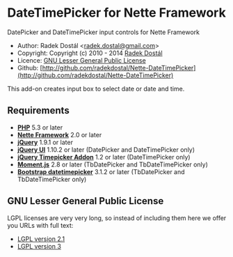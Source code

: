 ﻿# DateTimePicker for Nette Framework

DatePicker and DateTimePicker input controls for Nette Framework

- Author: Radek Dostál &lt;radek.dostal@gmail.com&gt;
- Copyright: Copyright (c) 2010 - 2014 [Radek Dostál](http://www.radekdostal.cz)
- Licence: [GNU Lesser General Public License](http://www.gnu.org/licenses/)
- Github: [http://github.com/radekdostal/Nette-DateTimePicker](http://github.com/radekdostal/Nette-DateTimePicker)

This add-on creates input box to select date or date and time.

## Requirements

- **[PHP](http://php.net)** 5.3 or later
- **[Nette Framework](http://nette.org)** 2.0 or later
- **[jQuery](http://jquery.com)** 1.9.1 or later
- **[jQuery UI](http://jqueryui.com)** 1.10.2 or later (DatePicker and DateTimePicker only)
- **[jQuery Timepicker Addon](http://trentrichardson.com/examples/timepicker)** 1.2 or later (DateTimePicker only)
- **[Moment.js](http://momentjs.com)** 2.8 or later (TbDatePicker and TbDateTimePicker only)
- **[Bootstrap datetimepicker](http://eonasdan.github.io/bootstrap-datetimepicker)** 3.1.2 or later (TbDatePicker and TbDateTimePicker only)

## GNU Lesser General Public License

LGPL licenses are very very long, so instead of including them here we offer you URLs with full text:

- [LGPL version 2.1](http://www.gnu.org/licenses/lgpl-2.1.html)
- [LGPL version 3](http://www.gnu.org/licenses/lgpl-3.0.html)